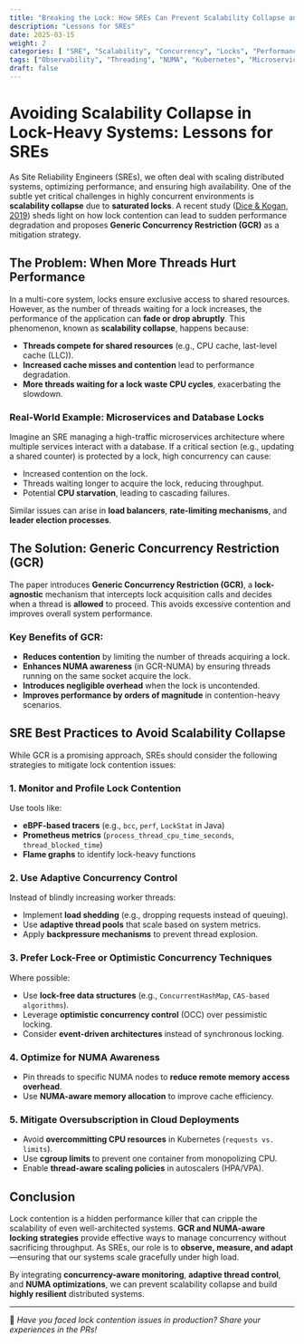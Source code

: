 ```yaml
---
title: "Breaking the Lock: How SREs Can Prevent Scalability Collapse and Keep Systems Blazing Fast"
description: "Lessons for SREs"
date: 2025-03-15
weight: 2
categories: [ "SRE", "Scalability", "Concurrency", "Locks", "PerformanceOptimization", "CloudComputing", "DevOps", "SiteReliabilityEngineering", "HighPerformanceComputing"]
tags: ["Observability", "Threading", "NUMA", "Kubernetes", "Microservices","Latency", "Reliability", "DistributedSystems", "SystemDesign","SRE", "Scalability", "Concurrency", "Locks", "PerformanceOptimization"]
draft: false
---
```


# Avoiding Scalability Collapse in Lock-Heavy Systems: Lessons for SREs

As Site Reliability Engineers (SREs), we often deal with scaling distributed systems, optimizing performance, and ensuring high availability. One of the subtle yet critical challenges in highly concurrent environments is **scalability collapse** due to **saturated locks**. A recent study ([Dice & Kogan, 2019](https://arxiv.org/abs/1905.10818)) sheds light on how lock contention can lead to sudden performance degradation and proposes **Generic Concurrency Restriction (GCR)** as a mitigation strategy.

## The Problem: When More Threads Hurt Performance

In a multi-core system, locks ensure exclusive access to shared resources. However, as the number of threads waiting for a lock increases, the performance of the application can **fade or drop abruptly**. This phenomenon, known as **scalability collapse**, happens because:

- **Threads compete for shared resources** (e.g., CPU cache, last-level cache (LLC)).
- **Increased cache misses and contention** lead to performance degradation.
- **More threads waiting for a lock waste CPU cycles**, exacerbating the slowdown.

### Real-World Example: Microservices and Database Locks

Imagine an SRE managing a high-traffic microservices architecture where multiple services interact with a database. If a critical section (e.g., updating a shared counter) is protected by a lock, high concurrency can cause:

- Increased contention on the lock.
- Threads waiting longer to acquire the lock, reducing throughput.
- Potential **CPU starvation**, leading to cascading failures.

Similar issues can arise in **load balancers**, **rate-limiting mechanisms**, and **leader election processes**.

## The Solution: Generic Concurrency Restriction (GCR)

The paper introduces **Generic Concurrency Restriction (GCR)**, a **lock-agnostic** mechanism that intercepts lock acquisition calls and decides when a thread is **allowed** to proceed. This avoids excessive contention and improves overall system performance.

### Key Benefits of GCR:

- **Reduces contention** by limiting the number of threads acquiring a lock.
- **Enhances NUMA awareness** (in GCR-NUMA) by ensuring threads running on the same socket acquire the lock.
- **Introduces negligible overhead** when the lock is uncontended.
- **Improves performance by orders of magnitude** in contention-heavy scenarios.

## SRE Best Practices to Avoid Scalability Collapse

While GCR is a promising approach, SREs should consider the following strategies to mitigate lock contention issues:

### 1. **Monitor and Profile Lock Contention**
Use tools like:
- **eBPF-based tracers** (e.g., `bcc`, `perf`, `LockStat` in Java)
- **Prometheus metrics** (`process_thread_cpu_time_seconds`, `thread_blocked_time`)
- **Flame graphs** to identify lock-heavy functions

### 2. **Use Adaptive Concurrency Control**
Instead of blindly increasing worker threads:
- Implement **load shedding** (e.g., dropping requests instead of queuing).
- Use **adaptive thread pools** that scale based on system metrics.
- Apply **backpressure mechanisms** to prevent thread explosion.

### 3. **Prefer Lock-Free or Optimistic Concurrency Techniques**
Where possible:
- Use **lock-free data structures** (e.g., `ConcurrentHashMap`, `CAS-based algorithms`).
- Leverage **optimistic concurrency control** (OCC) over pessimistic locking.
- Consider **event-driven architectures** instead of synchronous locking.

### 4. **Optimize for NUMA Awareness**
- Pin threads to specific NUMA nodes to **reduce remote memory access overhead**.
- Use **NUMA-aware memory allocation** to improve cache efficiency.

### 5. **Mitigate Oversubscription in Cloud Deployments**
- Avoid **overcommitting CPU resources** in Kubernetes (`requests vs. limits`).
- Use **cgroup limits** to prevent one container from monopolizing CPU.
- Enable **thread-aware scaling policies** in autoscalers (HPA/VPA).

## Conclusion

Lock contention is a hidden performance killer that can cripple the scalability of even well-architected systems. **GCR and NUMA-aware locking strategies** provide effective ways to manage concurrency without sacrificing throughput. As SREs, our role is to **observe, measure, and adapt**—ensuring that our systems scale gracefully under high load.

By integrating **concurrency-aware monitoring**, **adaptive thread control**, and **NUMA optimizations**, we can prevent scalability collapse and build **highly resilient** distributed systems.

---

📌 *Have you faced lock contention issues in production? Share your experiences in the PRs!*
